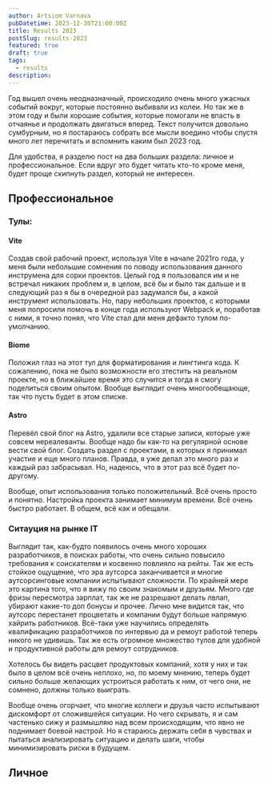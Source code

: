 ```yaml
---
author: Artsiom Varnava
pubDatetime: 2023-12-30T21:00:00Z
title: Results 2023
postSlug: results-2023
featured: true
draft: true
tags:
  - results
description:
---
```


Год вышел очень неодназначный, происходило очень много ужасных событий вокруг, которые постоянно выбивали из колеи. Но так же в этом году и были хорошие события, которые помогали не впасть в отчаянье и продолжать двигаться вперед. Текст получится довольно сумбурным, но я постараюсь собрать все мысли воедино чтобы спустя много лет перечитать и вспомнить каким был 2023 год.

Для удобства, я разделю пост на два больших раздела: личное и профессиональное. Если вдруг это будет читать кто-то кроме меня, будет проще скипнуть раздел, который не интересен.

## Профессиональное

### Тулы:

#### Vite

Создав свой рабочий проект, используя Vite в начале 2021го года, у меня были небольшие сомнения по поводу использования данного инструмена для сорки проектов. Целый год я пользовался им и не встречал никаких проблем и, в целом, всё бы и было так дальше и в следующий раз я бы в очередной раз задумался бы, а какой инструмент использовать. Но, пару небольших проектов, с которыми меня попросили помочь в конце года используют Webpack и, поработав с ними, я точно понял, что Vite стал для меня дефакто тулом по-умолчанию.

#### Biome

Положил глаз на этот тул для форматирования и лингтинга кода. К сожалению, пока не было возможности его зтестить на реальном проекте, но в ближайшее время это случится и тогда я смогу поделиться своим опытом. Вообще выглядит очень многообещающе, так что пусть будет в этом списке.

#### Astro

Перевёл свой блог на Astro, удалили все старые записи, которые уже совсем нереалеванты. Вообще надо бы как-то на регулярной основе вести свой блог. Создать раздел с проектами, в которых я принимал участие и еще много планов. Правда, я уже делал это много раз и каждый раз забрасывал. Но, надеюсь, что в этот раз всё будет по-другому.

Вообще, опыт использования только положительный. Всё очень просто и понятно. Настройка проекта занимает минимум времени. Всё очень быстро работает. В общем, всё как и обещали.

### Ситауция на рынке IT

Выглядит так, как-будто появилось очень много хороших разработчиков, в поисках работы, что очень сильно повысило требования к соискателям и косвенно повлияло на рейты. Так же есть стойкое ощущение, что эра аутсорса заканчивается и многие аутсорсинговые компании испытывают сложности. По крайней мере это картина того, что я вижу по своим знакомым и друзьям. Много где фризы пересмотра зарплат, так же не разрешают делать лвлап, убирают какие-то доп бонусы и прочее. Лично мне видится так, что аутсорс перестанет процветать и компании будут больше напрямую хайрить работников. Всё-таки уже научились определять квалификацию разработчиков по интервью да и ремоут работой теперь никого не удивишь. Так же есть огромное множество тулов для удобной и продуктивной работы для ремоут сотрудников.

Хотелось бы видеть расцвет продуктовых компаний, хотя у них и так было в целом всё очень неплохо, но, по моему мнению, теперь будет сильно больше желающих устроиться работать к ним, от чего они, не сомнено, должны только выиграть.

Вообще очень огорчает, что многие коллеги и друзья часто испытывают дискомфорт от сложившейся ситуации. Но чего скрывать, я и сам частенько сижу и размышляю над всем происходящим, что явно не поднимает боевой настрой. Но я стараюсь держать себя в чувствах и пытаться анализировать ситуацию и делать шаги, чтобы минимизировать риски в будущем.

## Личное
